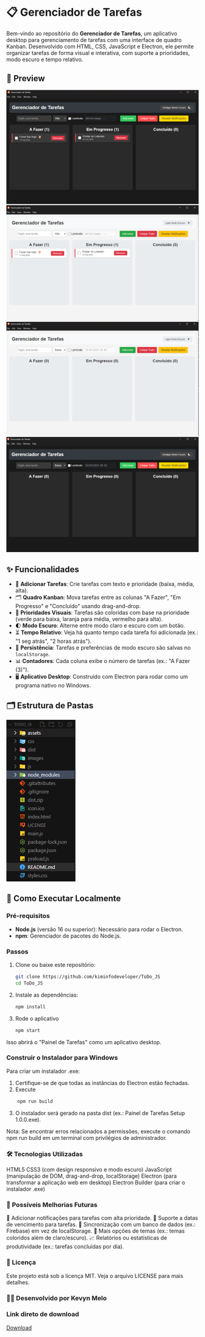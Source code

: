 # 📋 Gerenciador de Tarefas

Bem-vindo ao repositório do **Gerenciador de Tarefas**, um aplicativo desktop para gerenciamento de tarefas com uma interface de quadro Kanban. Desenvolvido com HTML, CSS, JavaScript e Electron, ele permite organizar tarefas de forma visual e interativa, com suporte a prioridades, modo escuro e tempo relativo.

## 📸 Preview

![Painel de Tarefas Preview](./images/preview.png)
![Painel de Tarefas Preview](./images/preview1.png)
![Painel de Tarefas Preview](./images/preview2.png)
![Painel de Tarefas Preview](./images/preview3.png)

## ✨ Funcionalidades

-   📝 **Adicionar Tarefas**: Crie tarefas com texto e prioridade (baixa, média, alta).
-   🗂️ **Quadro Kanban**: Mova tarefas entre as colunas "A Fazer", "Em Progresso" e "Concluído" usando drag-and-drop.
-   🎨 **Prioridades Visuais**: Tarefas são coloridas com base na prioridade (verde para baixa, laranja para média, vermelho para alta).
-   🌓 **Modo Escuro**: Alterne entre modo claro e escuro com um botão.
-   ⏳ **Tempo Relativo**: Veja há quanto tempo cada tarefa foi adicionada (ex.: "1 seg atrás", "2 horas atrás").
-   💾 **Persistência**: Tarefas e preferências de modo escuro são salvas no `localStorage`.
-   📊 **Contadores**: Cada coluna exibe o número de tarefas (ex.: "A Fazer (3)").
-   🖥️ **Aplicativo Desktop**: Construído com Electron para rodar como um programa nativo no Windows.

## 🗂️ Estrutura de Pastas

![Estrutura](./images/estrutura.png)

## 🚀 Como Executar Localmente

### Pré-requisitos

-   **Node.js** (versão 16 ou superior): Necessário para rodar o Electron.
-   **npm**: Gerenciador de pacotes do Node.js.

### Passos

1. Clone ou baixe este repositório:
    ```bash
    git clone https://github.com/kiminfodeveloper/ToDo_JS
    cd ToDo_JS
    ```
2. Instale as dependências:
    ```bash
    npm install
    ```
3. Rode o aplicativo

    ```bash
    npm start
    ```

Isso abrirá o "Painel de Tarefas" como um aplicativo desktop.

### Construir o Instalador para Windows

Para criar um instalador .exe:

1. Certifique-se de que todas as instâncias do Electron estão fechadas.
2. Execute

```bash
    npm run build
```

3. O instalador será gerado na pasta dist (ex.: Painel de Tarefas Setup 1.0.0.exe).

Nota: Se encontrar erros relacionados a permissões, execute o comando npm run build em um terminal com privilégios de administrador.

### 🛠️ Tecnologias Utilizadas

HTML5
CSS3 (com design responsivo e modo escuro)
JavaScript (manipulação de DOM, drag-and-drop, localStorage)
Electron (para transformar a aplicação web em desktop)
Electron Builder (para criar o instalador .exe)

### 📌 Possíveis Melhorias Futuras

🔔 Adicionar notificações para tarefas com alta prioridade.
📅 Suporte a datas de vencimento para tarefas.
🔄 Sincronização com um banco de dados (ex.: Firebase) em vez de localStorage.
🎨 Mais opções de temas (ex.: temas coloridos além de claro/escuro).
📈 Relatórios ou estatísticas de produtividade (ex.: tarefas concluídas por dia).

### 📄 Licença

Este projeto está sob a licença MIT. Veja o arquivo LICENSE para mais detalhes.

### 👨‍💻 Desenvolvido por Kevyn Melo

### Link direto de download

[Download](https://drive.google.com/file/d/1s-LFr4dvuv0L90B8lre8xMZL0jQfN6Ir/view?usp=sharing)
